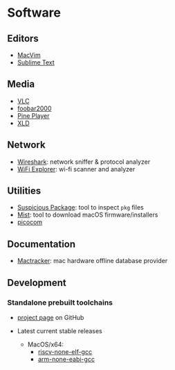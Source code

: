 # Software


## Editors

- [MacVim](https://macvim.org)
- [Sublime Text](https://www.sublimetext.com/download)




## Media

- [VLC](https://www.videolan.org/vlc)
- [foobar2000](https://www.foobar2000.org/mac)
- [Pine Player](https://www.pine-player.com)
- [XLD](https://tmkk.undo.jp/xld/index_e.html)




## Network

- [Wireshark](https://www.wireshark.org/#downloadLink): network sniffer & protocol analyzer
- [WiFi Explorer](https://www.intuitibits.com/products/wifiexplorer): wi-fi scanner and analyzer




## Utilities

- [Suspicious Package](https://mothersruin.com/software/SuspiciousPackage): tool to inspect `pkg` files
- [Mist](https://github.com/ninxsoft/Mist): tool to download macOS firmware/installers
- [picocom](https://github.com/npat-efault/picocom)




## Documentation

- [Mactracker](http://mactracker.ca): mac hardware offline database provider




## Development


### Standalone prebuilt toolchains

- [project page](https://github.com/xpack-dev-tools) on GitHub

- Latest current stable releases
  - MacOS/x64:
    - [riscv-none-elf-gcc](https://github.com/xpack-dev-tools/riscv-none-elf-gcc-xpack/releases/latest/download/xpack-riscv-none-elf-gcc-13.2.0-2-darwin-x64.tar.gz)
    - [arm-none-eabi-gcc](https://github.com/xpack-dev-tools/arm-none-eabi-gcc-xpack/releases/latest/download/xpack-arm-none-eabi-gcc-13.2.1-1.1-darwin-x64.tar.gz)

